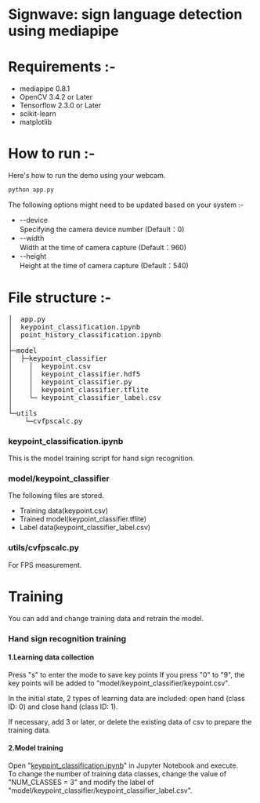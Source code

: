 # Signwave: sign language detection using mediapipe

# Requirements :-
* mediapipe 0.8.1
* OpenCV 3.4.2 or Later
* Tensorflow 2.3.0 or Later
* scikit-learn
* matplotlib 
# How to run :-
Here's how to run the demo using your webcam.
```bash
python app.py
```

The following options might need to be updated based on your system :-
* --device<br>Specifying the camera device number (Default：0)
* --width<br>Width at the time of camera capture (Default：960)
* --height<br>Height at the time of camera capture (Default：540)


# File structure :-
<pre>
│  app.py
│  keypoint_classification.ipynb
│  point_history_classification.ipynb
│  
├─model
│  ├─keypoint_classifier
│    │  keypoint.csv
│    │  keypoint_classifier.hdf5
│    │  keypoint_classifier.py
│    │  keypoint_classifier.tflite
│    └─ keypoint_classifier_label.csv        
│          
└─utils
    └─cvfpscalc.py
</pre>

### keypoint_classification.ipynb
This is the model training script for hand sign recognition.

### model/keypoint_classifier
The following files are stored.
* Training data(keypoint.csv)
* Trained model(keypoint_classifier.tflite)
* Label data(keypoint_classifier_label.csv)

### utils/cvfpscalc.py
For FPS measurement.

# Training
You can add and change training data and retrain the model.

### Hand sign recognition training
#### 1.Learning data collection
Press "s" to enter the mode to save key points
If you press "0" to "9", the key points will be added to "model/keypoint_classifier/keypoint.csv".

In the initial state, 2 types of learning data are included: open hand (class ID: 0) and close hand (class ID: 1).

If necessary, add 3 or later, or delete the existing data of csv to prepare the training data.<br>

#### 2.Model training
Open "[keypoint_classification.ipynb](keypoint_classification.ipynb)" in Jupyter Notebook and execute.<br>
To change the number of training data classes, change the value of "NUM_CLASSES = 3" and modify the label of "model/keypoint_classifier/keypoint_classifier_label.csv".